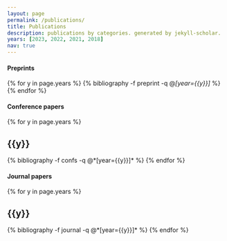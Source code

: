 ```yaml
---
layout: page
permalink: /publications/
title: Publications
description: publications by categories. generated by jekyll-scholar.
years: [2023, 2022, 2021, 2018]
nav: true
---
```


#### Preprints

<div class="publications">

{% for y in page.years %}
  {% bibliography -f preprint -q @*[year={{y}}]* %}
{% endfor %}

</div>

#### Conference papers

<div class="publications">

{% for y in page.years %}
  <h2 class="year">{{y}}</h2>
  {% bibliography -f confs -q @*[year={{y}}]* %}
{% endfor %}

</div>

#### Journal papers

<div class="publications">

{% for y in page.years %}
  <h2 class="year">{{y}}</h2>
  {% bibliography -f journal -q @*[year={{y}}]* %}
{% endfor %}

</div>

